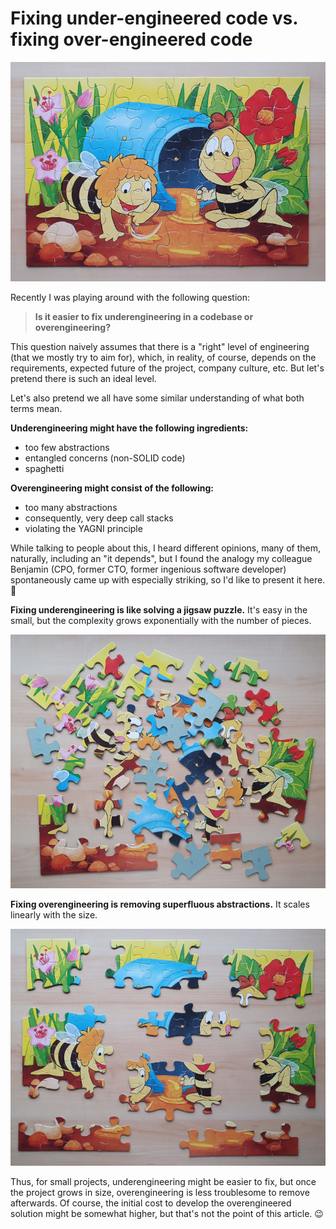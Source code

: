 # Fixing under-engineered code vs. fixing over-engineered code

![(puzzle)](fixing_underengineered_code_vs_fixing_overengineered_code/puzzle.jpg)

Recently I was playing around with the following question:

> **Is it easier to fix underengineering in a codebase or overengineering?**

This question naively assumes that there is a "right" level of engineering (that we mostly try to aim for), which, in reality, of course, depends on the requirements, expected future of the project, company culture, etc. But let's pretend there is such an ideal level.

Let's also pretend we all have some similar understanding of what both terms mean.

**Underengineering might have the following ingredients:**
- too few abstractions
- entangled concerns (non-SOLID code)
- spaghetti

**Overengineering might consist of the following:**
- too many abstractions
- consequently, very deep call stacks
- violating the YAGNI principle

While talking to people about this, I heard different opinions, many of them, naturally, including an "it depends", but I found the analogy my colleague Benjamin (CPO, former CTO, former ingenious software developer) spontaneously came up with especially striking, so I'd like to present it here. :slightly_smiling_face:

**Fixing underengineering is like solving a jigsaw puzzle.** It's easy in the small, but the complexity grows exponentially with the number of pieces.

![(puzzle_underengineering)](fixing_underengineered_code_vs_fixing_overengineered_code/puzzle_underengineering.jpg)

**Fixing overengineering is removing superfluous abstractions.** It scales linearly with the size.

![(puzzle_overengineering)](fixing_underengineered_code_vs_fixing_overengineered_code/puzzle_overengineering.jpg)

Thus, for small projects, underengineering might be easier to fix, but once the project grows in size, overengineering is less troublesome to remove afterwards. Of course, the initial cost to develop the overengineered solution might be somewhat higher, but that's not the point of this article. :wink:
